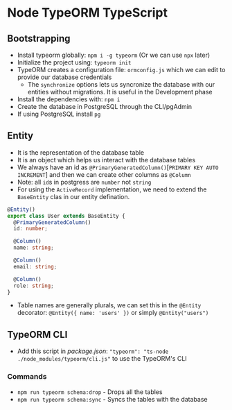 # Node TypeORM TypeScript

## Bootstrapping

- Install typeorm globally: `npm i -g typeorm` (Or we can use `npx` later)
- Initialize the project using: `typeorm init`
- TypeORM creates a configuration file: `ormconfig.js` which we can edit to provide our database credentials
  - The `synchronize` options lets us syncronize the database with our entities without migrations. It is useful in the Development phase
- Install the dependencies with: `npm i`
- Create the database in PostgreSQL through the CLI/pgAdmin
- If using PostgreSQL install `pg`

## Entity

- It is the representation of the database table
- It is an object which helps us interact with the database tables
- We always have an id as `@PrimaryGeneratedColumn()`[`PRIMARY KEY AUTO INCREMENT`] and then we can create other columns as `@Column`
- Note: all `id`s in postgress are `number` not `string`
- For using the `ActiveRecord` implementation, we need to extend the `BaseEntity` clas in our entity defination.

```ts
@Entity()
export class User extends BaseEntity {
  @PrimaryGeneratedColumn()
  id: number;

  @Column()
  name: string;

  @Column()
  email: string;

  @Column()
  role: string;
}
```

- Table names are generally plurals, we can set this in the `@Entity` decorator: `@Entity({ name: 'users' })` or simply `@Entity("users")`

## TypeORM CLI

- Add this script in _package.json_: `"typeorm": "ts-node ./node_modules/typeorm/cli.js"` to use the TypeORM's CLI

### Commands

- `npm run typeorm schema:drop` - Drops all the tables
- `npm run typeorm schema:sync` - Syncs the tables with the database
